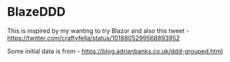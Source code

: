 # BlazeDDD



This is inspired by my wanting to try Blazor and also this tweet - https://twitter.com/craftyfella/status/1018805299568893952

Some initial data is from - https://blog.adrianbanks.co.uk/ddd-grouped.html


